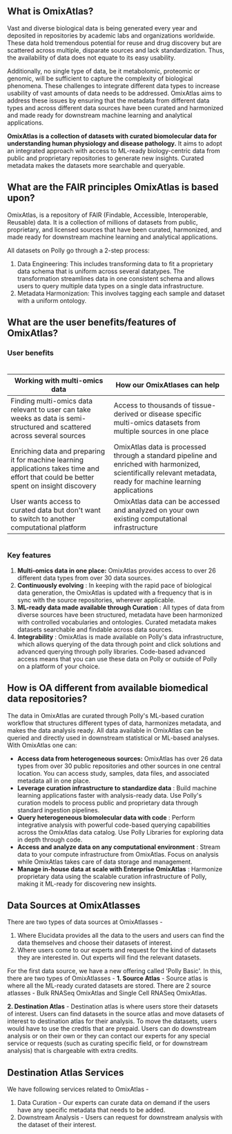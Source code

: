 
## What is OmixAtlas?

Vast and diverse biological data is being generated every year and deposited in repositories by academic labs and organizations worldwide. These data hold tremendous potential for reuse and drug discovery but are scattered across multiple, disparate sources and lack standardization. Thus, the availability of data does not equate to its easy usability.

Additionally, no single type of data, be it metabolomic, proteomic or genomic, will be sufficient to capture the complexity of biological phenomena. These challenges to integrate different data types to increase usability of vast amounts of data needs to be addressed. OmixAtlas aims to address these issues by ensuring that the metadata from different data types and across different data sources have been curated and harmonized and made ready for downstream machine learning and analytical applications.

**OmixAtlas is a collection of datasets with curated biomolecular data for understanding human physiology and disease pathology.** It aims to adopt an integrated approach with access to ML-ready biology-centric data from public and proprietary repositories to generate new insights. Curated metadata makes the datasets more searchable and queryable.


## What are the FAIR principles OmixAtlas is based upon?

OmixAtlas, is a repository of FAIR (Findable, Accessible, Interoperable, Reusable) data. It is a collection of millions of datasets from public, proprietary, and licensed sources that have been curated, harmonized, and made ready for downstream machine learning and analytical applications.

All datasets on Polly go through a 2-step process:

1. Data Engineering: This includes transforming data to fit a proprietary data schema that is uniform across several datatypes. The transformation streamlines data in one consistent schema and allows users to query multiple data types on a single data infrastructure.
2. Metadata Harmonization: This involves tagging each sample and dataset with a uniform ontology.

## What are the user benefits/features of OmixAtlas?

### User benefits

#


| **Working with multi-omics data** | **How our OmixAtlases can help** |
| --- | --- |
| Finding multi-omics data relevant to user can take weeks as data is semi-structured and scattered across several sources | Access to thousands of tissue-derived or disease specific multi-omics datasets from multiple sources in one place |
| Enriching data and preparing it for machine learning applications takes time and effort that could be better spent on insight discovery | OmixAtlas data is processed through a standard pipeline and enriched with harmonized, scientifically relevant metadata, ready for machine learning applications |
| User wants access to curated data but don't want to switch to another computational platform | OmixAtlas data can be accessed and analyzed on your own existing computational infrastructure |

#


### Key features

1. **Multi-omics data in one place:** OmixAtlas provides access to over 26 different data types from over 30 data sources.
2. **Continuously evolving** : In keeping with the rapid pace of biological data generation, the OmixAtlas is updated with a frequency that is in sync with the source repositories, wherever applicable.
3. **ML-ready data made available through Curation** : All types of data from diverse sources have been structured, metadata have been harmonized with controlled vocabularies and ontologies. Curated metadata makes datasets searchable and findable across data sources.
4. **Integrability** : OmixAtlas is made available on Polly's data infrastructure, which allows querying of the data through point and click solutions and advanced querying through polly libraries. Code-based advanced access means that you can use these data on Polly or outside of Polly on a platform of your choice.

## How is OA different from available biomedical data repositories?

The data in OmixAtlas are curated through Polly's ML-based curation workflow that structures different types of data, harmonizes metadata, and makes the data analysis ready. All data available in OmixAtlas can be queried and directly used in downstream statistical or ML-based analyses. With OmixAtlas one can:

- **Access data from heterogeneous sources:** OmixAtlas has over 26 data types from over 30 public repositories and other sources in one central location. You can access study, samples, data files, and associated metadata all in one place.
- **Leverage curation infrastructure to standardize data** : Build machine learning applications faster with analysis-ready data. Use Polly's curation models to process public and proprietary data through standard ingestion pipelines.
- **Query heterogeneous biomolecular data with code** : Perform integrative analysis with powerful code-based querying capabilities across the OmixAtlas data catalog. Use Polly Libraries for exploring data in depth through code.
- **Access and analyze data on any computational environment** : Stream data to your compute infrastructure from OmixAtlas. Focus on analysis while OmixAtlas takes care of data storage and management.
- **Manage in-house data at scale with Enterprise OmixAtlas** : Harmonize proprietary data using the scalable curation infrastructure of Polly, making it ML-ready for discovering new insights.

## Data Sources at OmixAtlasses
There are two types of data sources at OmixAtlasses - 
1. Where Elucidata provides all the data to the users and users can find the data themselves and choose their datasets of interest.
2. Where users come to our experts and request for the kind of datasets they are interested in. Out experts will find the relevant datasets.

For the first data source, we have a new offering called 'Polly Basic'. In this, there are  two types of OmixAtlasses - 
**1. Source Atlas** - Source atlas is where all the ML-ready curated datasets are stored. There are 2 source atlasses - Bulk RNASeq OmixAtlas and Single Cell RNASeq OmixAtlas.

**2. Destination Atlas** - Destination atlas is where users store their datasets of interest. Users can find datasets in the source atlas and move datasets of interest to destination atlas for their analysis. To move the datasets, users would have to use the credtis that are prepaid. Users can do downstream analysis or on their own or they can contact our experts for any special service or requests (such as curating specific field, or for downstream analysis) that is chargeable with extra credits.

## Destination Atlas Services

We have following services related to OmixAtlas - 
1. Data Curation - Our experts can curate data on demand if the users have any specific metadata that needs to be added. 
2. Downstream Analysis - Users can request for downstream analysis with the dataset of their interest.
